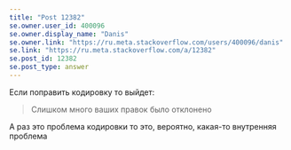 ```yaml
---
title: "Post 12382"
se.owner.user_id: 400096
se.owner.display_name: "Danis"
se.owner.link: "https://ru.meta.stackoverflow.com/users/400096/danis"
se.link: "https://ru.meta.stackoverflow.com/a/12382"
se.post_id: 12382
se.post_type: answer
---
```

<p>Если поправить кодировку то выйдет:</p>
<blockquote>
<p>Слишком много ваших правок было отклонено</p>
</blockquote>
<p>А раз это проблема кодировки то это, вероятно, какая-то внутренняя проблема</p>
